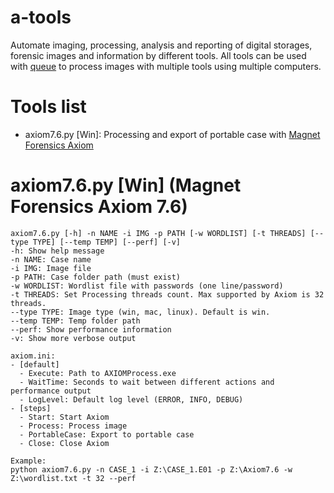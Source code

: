 # a-tools
Automate imaging, processing, analysis and reporting of digital storages, forensic images and information by different tools.
All tools can be used with [queue](https://github.com/daniel-radesjo/queue) to process images with multiple tools using multiple computers.

# Tools list
- axiom7.6.py [Win]: Processing and export of portable case with [Magnet Forensics Axiom](https://www.magnetforensics.com/products/magnet-axiom)

# axiom7.6.py [Win] (Magnet Forensics Axiom 7.6)
```
axiom7.6.py [-h] -n NAME -i IMG -p PATH [-w WORDLIST] [-t THREADS] [--type TYPE] [--temp TEMP] [--perf] [-v]
-h: Show help message
-n NAME: Case name
-i IMG: Image file
-p PATH: Case folder path (must exist)
-w WORDLIST: Wordlist file with passwords (one line/password)
-t THREADS: Set Processing threads count. Max supported by Axiom is 32 threads.
--type TYPE: Image type (win, mac, linux). Default is win.
--temp TEMP: Temp folder path
--perf: Show performance information
-v: Show more verbose output

axiom.ini:
- [default]
  - Execute: Path to AXIOMProcess.exe
  - WaitTime: Seconds to wait between different actions and performance output
  - LogLevel: Default log level (ERROR, INFO, DEBUG)
- [steps]
  - Start: Start Axiom
  - Process: Process image
  - PortableCase: Export to portable case
  - Close: Close Axiom

Example:
python axiom7.6.py -n CASE_1 -i Z:\CASE_1.E01 -p Z:\Axiom7.6 -w Z:\wordlist.txt -t 32 --perf
```
